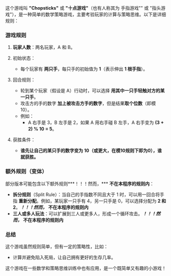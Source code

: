 这个游戏叫 **"Chopsticks"** 或 **"十点游戏"**（也有人称其为 手指游戏"" 或 "指头游戏"），是一种简单的数学策略游戏，主要考验玩家的计算与策略思维。以下是详细规则：

### **游戏规则**

1. **玩家人数**：两名玩家，A 和 B。

2. 初始状态：

   - 每个玩家有 **两只手**，每只手的初始值为 **1**（表示伸出 **1 根手指**）。

3. 回合规则：

   - 轮到某个玩家（假设是 A）行动时，可以选择 **用其中一只手轻触对方的某一只手**。
   - 攻击方的手的数字 **加上被攻击方手的数字**，但是结果**取个位数**（即模10）。
   - 例如：
     - A 右手是 3，B 左手是 2，如果 A 用右手碰 B 左手，A 右手变为 **(3 + 2) % 10 = 5**。

4. 获胜条件：
   - **谁先让自己的某只手的数字变为 **10**（或更大，在模10规则下即为0），谁就获胜。**

### **额外规则（变体）**

部分版本可能包含以下额外规则***！！！然而，*** **不在本程序的规则内**：

- **拆分规则**（Split Rule）：当自己的手指数不同且大于 1 时，可以用一回合将手指 **重新分配**。例如，某玩家一只手有 4，另一只手是 0，可以选择分配为 **2 和 2**。***！！！然而，*** **不在本程序的规则内**
- **三人或多人玩法**：可以扩展到三人或更多人，形成一个循环攻击。***！！！然而，*** **不在本程序的规则内**

### **总结**

这个游戏虽然规则简单，但有一定的策略性，比如：

- 计算并避免陷入死局，让自己拥有更好的生存几率。

这个游戏在一些数学和策略思维训练中也有应用，是一个既简单又有趣的小游戏！

